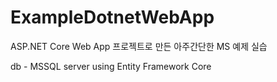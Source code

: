 # ExampleDotnetWebApp

ASP.NET Core Web App 프로젝트로 만든 아주간단한 MS 예제 실습 

db - MSSQL server
using Entity Framework Core
